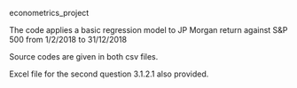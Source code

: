 econometrics_project

The code applies a basic regression model to JP Morgan return against S&P 500 from 1/2/2018 to 31/12/2018  

Source codes are given in both csv files.

Excel file for the second question 3.1.2.1 also provided.

